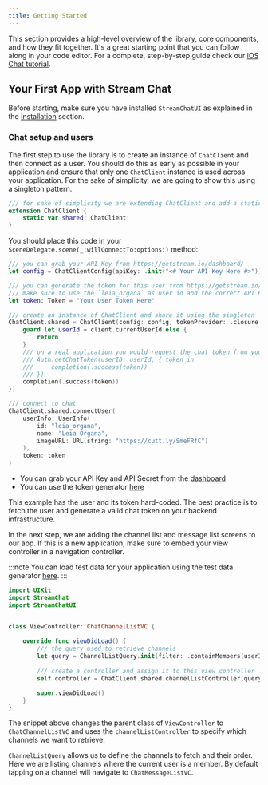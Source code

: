 ```yaml
---
title: Getting Started
---
```


This section provides a high-level overview of the library, core components, and how they fit together. It's a great starting point that you can follow along in your code editor. For a complete, step-by-step guide check our [iOS Chat tutorial](/tutorials/ios-chat/).

## Your First App with Stream Chat

Before starting, make sure you have installed `StreamChatUI` as explained in the [Installation](../#installation) section.

### Chat setup and users

The first step to use the library is to create an instance of `ChatClient` and then connect as a user. You should do this as early as possible in your application and ensure that only one
`ChatClient` instance is used across your application. For the sake of simplicity, we are going to show this using a singleton pattern.

```swift
/// for sake of simplicity we are extending ChatClient and add a static var `shared`
extension ChatClient {
    static var shared: ChatClient!
}
```

You should place this code in your `SceneDelegate.scene(_:willConnectTo:options:)` method:

```swift
/// you can grab your API Key from https://getstream.io/dashboard/
let config = ChatClientConfig(apiKey: .init("<# Your API Key Here #>"))

/// you can generate the token for this user from https://getstream.io/chat/docs/ios-swift/token_generator/?language=swift
/// make sure to use the `leia_organa` as user id and the correct API Key Secret
let token: Token = "Your User Token Here"

/// create an instance of ChatClient and share it using the singleton
ChatClient.shared = ChatClient(config: config, tokenProvider: .closure { client, completion in
    guard let userId = client.currentUserId else {
        return
    }
    /// on a real application you would request the chat token from your backend API
    /// Auth.getChatToken(userID: userId, { token in
    ///     completion(.success(token))
    /// })
    completion(.success(token))
})

/// connect to chat
ChatClient.shared.connectUser(
    userInfo: UserInfo(
        id: "leia_organa",
        name: "Leia Organa",
        imageURL: URL(string: "https://cutt.ly/SmeFRfC")
    ),
    token: token
)
```

- You can grab your API Key and API Secret from the [dashboard](https://getstream.io/dashboard/)
- You can use the token generator [here](https://getstream.io/chat/docs/ios-swift/token_generator/?language=swift)

This example has the user and its token hard-coded. The best practice is to fetch the user and generate a valid chat token on your backend infrastructure. 

In the next step, we are adding the channel list and message list screens to our app. If this is a new application, make sure to embed your view controller in a navigation controller.

:::note
You can load test data for your application using the test data generator [here](https://generator.getstream.io/).
:::

```swift
import UIKit
import StreamChat
import StreamChatUI


class ViewController: ChatChannelListVC {
    
    override func viewDidLoad() {
        /// the query used to retrieve channels
        let query = ChannelListQuery.init(filter: .containMembers(userIds: [ChatClient.shared.currentUserId!]))
        
        /// create a controller and assign it to this view controller
        self.controller = ChatClient.shared.channelListController(query: query)

        super.viewDidLoad()
    }
}
```

The snippet above changes the parent class of `ViewController` to `ChatChannelListVC` and uses the `channelListController` to specify which channels we want to retrieve. 

`ChannelListQuery` allows us to define the channels to fetch and their order. Here we are listing channels where the current user is a member. By default tapping on a channel will navigate to `ChatMessageListVC`.
